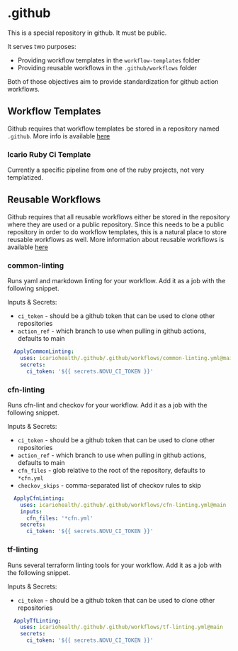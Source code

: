 # .github

This is a special repository in github. It must be public.

It serves two purposes:

- Providing workflow templates in the `workflow-templates` folder
- Providing reusable workflows in the `.github/workflows` folder

Both of those objectives aim to provide standardization for github action workflows.

## Workflow Templates

Github requires that workflow templates be stored in a repository named `.github`.
More info is available [here](https://docs.github.com/en/actions/using-workflows/creating-starter-workflows-for-your-organization)

### Icario Ruby Ci Template

Currently a specific pipeline from one of the ruby projects, not very templatized.

## Reusable Workflows

Github requires that all reusable workflows either be stored in the repository where they are used or a public repository.
Since this needs to be a public repository in order to do workflow templates, this is a natural place to store reusable workflows as well.
More information about reusable workflows is available [here](https://docs.github.com/en/actions/using-workflows/reusing-workflows)

### common-linting

Runs yaml and markdown linting for your workflow. Add it as a job with the following snippet.

Inputs & Secrets:

- `ci_token` - should be a github token that can be used to clone other repositories
- `action_ref` - which branch to use when pulling in github actions, defaults to main

```yaml
  ApplyCommonLinting:
    uses: icariohealth/.github/.github/workflows/common-linting.yml@main
    secrets:
      ci_token: '${{ secrets.NOVU_CI_TOKEN }}'
```

### cfn-linting

Runs cfn-lint and checkov for your workflow. Add it as a job with the following snippet.

Inputs & Secrets:

- `ci_token` - should be a github token that can be used to clone other repositories
- `action_ref` - which branch to use when pulling in github actions, defaults to main
- `cfn_files` - glob relative to the root of the repository, defaults to `*cfn.yml`
- `checkov_skips` - comma-separated list of checkov rules to skip

```yaml
  ApplyCfnLinting:
    uses: icariohealth/.github/.github/workflows/cfn-linting.yml@main
    inputs:
      cfn_files: '*cfn.yml'
    secrets:
      ci_token: '${{ secrets.NOVU_CI_TOKEN }}'
```

### tf-linting

Runs several terraform linting tools for your workflow. Add it as a job with the following snippet.

Inputs & Secrets:

- `ci_token` - should be a github token that can be used to clone other repositories

```yaml
  ApplyTfLinting:
    uses: icariohealth/.github/.github/workflows/tf-linting.yml@main
    secrets:
      ci_token: '${{ secrets.NOVU_CI_TOKEN }}'
```